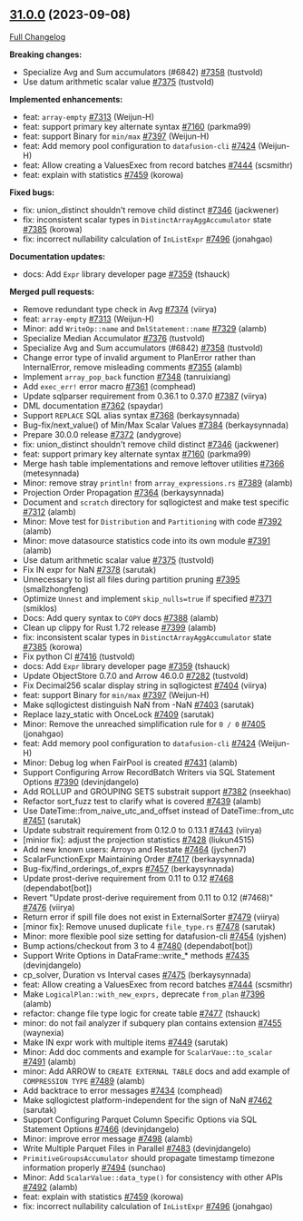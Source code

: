 <!---
  Licensed to the Apache Software Foundation (ASF) under one
  or more contributor license agreements.  See the NOTICE file
  distributed with this work for additional information
  regarding copyright ownership.  The ASF licenses this file
  to you under the Apache License, Version 2.0 (the
  "License"); you may not use this file except in compliance
  with the License.  You may obtain a copy of the License at

    http://www.apache.org/licenses/LICENSE-2.0

  Unless required by applicable law or agreed to in writing,
  software distributed under the License is distributed on an
  "AS IS" BASIS, WITHOUT WARRANTIES OR CONDITIONS OF ANY
  KIND, either express or implied.  See the License for the
  specific language governing permissions and limitations
  under the License.
-->

## [31.0.0](https://github.com/apache/arrow-datafusion/tree/31.0.0) (2023-09-08)

[Full Changelog](https://github.com/apache/arrow-datafusion/compare/30.0.0...31.0.0)

**Breaking changes:**

- Specialize Avg and Sum accumulators (#6842) [#7358](https://github.com/apache/arrow-datafusion/pull/7358) (tustvold)
- Use datum arithmetic scalar value [#7375](https://github.com/apache/arrow-datafusion/pull/7375) (tustvold)

**Implemented enhancements:**

- feat: `array-empty` [#7313](https://github.com/apache/arrow-datafusion/pull/7313) (Weijun-H)
- feat: support primary key alternate syntax [#7160](https://github.com/apache/arrow-datafusion/pull/7160) (parkma99)
- feat: support Binary for `min/max` [#7397](https://github.com/apache/arrow-datafusion/pull/7397) (Weijun-H)
- feat: Add memory pool configuration to `datafusion-cli` [#7424](https://github.com/apache/arrow-datafusion/pull/7424) (Weijun-H)
- feat: Allow creating a ValuesExec from record batches [#7444](https://github.com/apache/arrow-datafusion/pull/7444) (scsmithr)
- feat: explain with statistics [#7459](https://github.com/apache/arrow-datafusion/pull/7459) (korowa)

**Fixed bugs:**

- fix: union_distinct shouldn't remove child distinct [#7346](https://github.com/apache/arrow-datafusion/pull/7346) (jackwener)
- fix: inconsistent scalar types in `DistinctArrayAggAccumulator` state [#7385](https://github.com/apache/arrow-datafusion/pull/7385) (korowa)
- fix: incorrect nullability calculation of `InListExpr` [#7496](https://github.com/apache/arrow-datafusion/pull/7496) (jonahgao)

**Documentation updates:**

- docs: Add `Expr` library developer page [#7359](https://github.com/apache/arrow-datafusion/pull/7359) (tshauck)

**Merged pull requests:**

- Remove redundant type check in Avg [#7374](https://github.com/apache/arrow-datafusion/pull/7374) (viirya)
- feat: `array-empty` [#7313](https://github.com/apache/arrow-datafusion/pull/7313) (Weijun-H)
- Minor: add `WriteOp::name` and `DmlStatement::name` [#7329](https://github.com/apache/arrow-datafusion/pull/7329) (alamb)
- Specialize Median Accumulator [#7376](https://github.com/apache/arrow-datafusion/pull/7376) (tustvold)
- Specialize Avg and Sum accumulators (#6842) [#7358](https://github.com/apache/arrow-datafusion/pull/7358) (tustvold)
- Change error type of invalid argument to PlanError rather than InternalError, remove misleading comments [#7355](https://github.com/apache/arrow-datafusion/pull/7355) (alamb)
- Implement `array_pop_back` function [#7348](https://github.com/apache/arrow-datafusion/pull/7348) (tanruixiang)
- Add `exec_err!` error macro [#7361](https://github.com/apache/arrow-datafusion/pull/7361) (comphead)
- Update sqlparser requirement from 0.36.1 to 0.37.0 [#7387](https://github.com/apache/arrow-datafusion/pull/7387) (viirya)
- DML documentation [#7362](https://github.com/apache/arrow-datafusion/pull/7362) (spaydar)
- Support `REPLACE` SQL alias syntax [#7368](https://github.com/apache/arrow-datafusion/pull/7368) (berkaysynnada)
- Bug-fix/next_value() of Min/Max Scalar Values [#7384](https://github.com/apache/arrow-datafusion/pull/7384) (berkaysynnada)
- Prepare 30.0.0 release [#7372](https://github.com/apache/arrow-datafusion/pull/7372) (andygrove)
- fix: union_distinct shouldn't remove child distinct [#7346](https://github.com/apache/arrow-datafusion/pull/7346) (jackwener)
- feat: support primary key alternate syntax [#7160](https://github.com/apache/arrow-datafusion/pull/7160) (parkma99)
- Merge hash table implementations and remove leftover utilities [#7366](https://github.com/apache/arrow-datafusion/pull/7366) (metesynnada)
- Minor: remove stray `println!` from `array_expressions.rs` [#7389](https://github.com/apache/arrow-datafusion/pull/7389) (alamb)
- Projection Order Propagation [#7364](https://github.com/apache/arrow-datafusion/pull/7364) (berkaysynnada)
- Document and `scratch` directory for sqllogictest and make test specific [#7312](https://github.com/apache/arrow-datafusion/pull/7312) (alamb)
- Minor: Move test for `Distribution` and `Partitioning` with code [#7392](https://github.com/apache/arrow-datafusion/pull/7392) (alamb)
- Minor: move datasource statistics code into its own module [#7391](https://github.com/apache/arrow-datafusion/pull/7391) (alamb)
- Use datum arithmetic scalar value [#7375](https://github.com/apache/arrow-datafusion/pull/7375) (tustvold)
- Fix IN expr for NaN [#7378](https://github.com/apache/arrow-datafusion/pull/7378) (sarutak)
- Unnecessary to list all files during partition pruning [#7395](https://github.com/apache/arrow-datafusion/pull/7395) (smallzhongfeng)
- Optimize `Unnest` and implement `skip_nulls=true` if specified [#7371](https://github.com/apache/arrow-datafusion/pull/7371) (smiklos)
- Docs: Add query syntax to `COPY` docs [#7388](https://github.com/apache/arrow-datafusion/pull/7388) (alamb)
- Clean up clippy for Rust 1.72 release [#7399](https://github.com/apache/arrow-datafusion/pull/7399) (alamb)
- fix: inconsistent scalar types in `DistinctArrayAggAccumulator` state [#7385](https://github.com/apache/arrow-datafusion/pull/7385) (korowa)
- Fix python CI [#7416](https://github.com/apache/arrow-datafusion/pull/7416) (tustvold)
- docs: Add `Expr` library developer page [#7359](https://github.com/apache/arrow-datafusion/pull/7359) (tshauck)
- Update ObjectStore 0.7.0 and Arrow 46.0.0 [#7282](https://github.com/apache/arrow-datafusion/pull/7282) (tustvold)
- Fix Decimal256 scalar display string in sqllogictest [#7404](https://github.com/apache/arrow-datafusion/pull/7404) (viirya)
- feat: support Binary for `min/max` [#7397](https://github.com/apache/arrow-datafusion/pull/7397) (Weijun-H)
- Make sqllogictest distinguish NaN from -NaN [#7403](https://github.com/apache/arrow-datafusion/pull/7403) (sarutak)
- Replace lazy_static with OnceLock [#7409](https://github.com/apache/arrow-datafusion/pull/7409) (sarutak)
- Minor: Remove the unreached simplification rule for `0 / 0` [#7405](https://github.com/apache/arrow-datafusion/pull/7405) (jonahgao)
- feat: Add memory pool configuration to `datafusion-cli` [#7424](https://github.com/apache/arrow-datafusion/pull/7424) (Weijun-H)
- Minor: Debug log when FairPool is created [#7431](https://github.com/apache/arrow-datafusion/pull/7431) (alamb)
- Support Configuring Arrow RecordBatch Writers via SQL Statement Options [#7390](https://github.com/apache/arrow-datafusion/pull/7390) (devinjdangelo)
- Add ROLLUP and GROUPING SETS substrait support [#7382](https://github.com/apache/arrow-datafusion/pull/7382) (nseekhao)
- Refactor sort_fuzz test to clarify what is covered [#7439](https://github.com/apache/arrow-datafusion/pull/7439) (alamb)
- Use DateTime::from_naive_utc_and_offset instead of DateTime::from_utc [#7451](https://github.com/apache/arrow-datafusion/pull/7451) (sarutak)
- Update substrait requirement from 0.12.0 to 0.13.1 [#7443](https://github.com/apache/arrow-datafusion/pull/7443) (viirya)
- [minior fix]: adjust the projection statistics [#7428](https://github.com/apache/arrow-datafusion/pull/7428) (liukun4515)
- Add new known users: Arroyo and Restate [#7464](https://github.com/apache/arrow-datafusion/pull/7464) (jychen7)
- ScalarFunctionExpr Maintaining Order [#7417](https://github.com/apache/arrow-datafusion/pull/7417) (berkaysynnada)
- Bug-fix/find_orderings_of_exprs [#7457](https://github.com/apache/arrow-datafusion/pull/7457) (berkaysynnada)
- Update prost-derive requirement from 0.11 to 0.12 [#7468](https://github.com/apache/arrow-datafusion/pull/7468) (dependabot[bot])
- Revert "Update prost-derive requirement from 0.11 to 0.12 (#7468)" [#7476](https://github.com/apache/arrow-datafusion/pull/7476) (viirya)
- Return error if spill file does not exist in ExternalSorter [#7479](https://github.com/apache/arrow-datafusion/pull/7479) (viirya)
- [minor fix]: Remove unused duplicate `file_type.rs` [#7478](https://github.com/apache/arrow-datafusion/pull/7478) (sarutak)
- Minor: more flexible pool size setting for datafusion-cli [#7454](https://github.com/apache/arrow-datafusion/pull/7454) (yjshen)
- Bump actions/checkout from 3 to 4 [#7480](https://github.com/apache/arrow-datafusion/pull/7480) (dependabot[bot])
- Support Write Options in DataFrame::write\_\* methods [#7435](https://github.com/apache/arrow-datafusion/pull/7435) (devinjdangelo)
- cp_solver, Duration vs Interval cases [#7475](https://github.com/apache/arrow-datafusion/pull/7475) (berkaysynnada)
- feat: Allow creating a ValuesExec from record batches [#7444](https://github.com/apache/arrow-datafusion/pull/7444) (scsmithr)
- Make `LogicalPlan::with_new_exprs,` deprecate `from_plan` [#7396](https://github.com/apache/arrow-datafusion/pull/7396) (alamb)
- refactor: change file type logic for create table [#7477](https://github.com/apache/arrow-datafusion/pull/7477) (tshauck)
- minor: do not fail analyzer if subquery plan contains extension [#7455](https://github.com/apache/arrow-datafusion/pull/7455) (waynexia)
- Make IN expr work with multiple items [#7449](https://github.com/apache/arrow-datafusion/pull/7449) (sarutak)
- Minor: Add doc comments and example for `ScalarVaue::to_scalar` [#7491](https://github.com/apache/arrow-datafusion/pull/7491) (alamb)
- minor: Add ARROW to `CREATE EXTERNAL TABLE` docs and add example of `COMPRESSION TYPE` [#7489](https://github.com/apache/arrow-datafusion/pull/7489) (alamb)
- Add backtrace to error messages [#7434](https://github.com/apache/arrow-datafusion/pull/7434) (comphead)
- Make sqllogictest platform-independent for the sign of NaN [#7462](https://github.com/apache/arrow-datafusion/pull/7462) (sarutak)
- Support Configuring Parquet Column Specific Options via SQL Statement Options [#7466](https://github.com/apache/arrow-datafusion/pull/7466) (devinjdangelo)
- Minor: improve error message [#7498](https://github.com/apache/arrow-datafusion/pull/7498) (alamb)
- Write Multiple Parquet Files in Parallel [#7483](https://github.com/apache/arrow-datafusion/pull/7483) (devinjdangelo)
- `PrimitiveGroupsAccumulator` should propagate timestamp timezone information properly [#7494](https://github.com/apache/arrow-datafusion/pull/7494) (sunchao)
- Minor: Add `ScalarValue::data_type()` for consistency with other APIs [#7492](https://github.com/apache/arrow-datafusion/pull/7492) (alamb)
- feat: explain with statistics [#7459](https://github.com/apache/arrow-datafusion/pull/7459) (korowa)
- fix: incorrect nullability calculation of `InListExpr` [#7496](https://github.com/apache/arrow-datafusion/pull/7496) (jonahgao)
